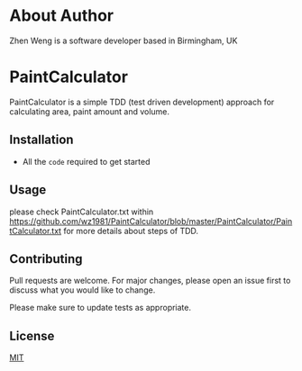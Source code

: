 # About Author
Zhen Weng is a software developer based in Birmingham, UK

# PaintCalculator

PaintCalculator is a simple TDD (test driven development) approach for calculating area, paint amount and volume.


## Installation

- All the `code` required to get started



## Usage

please check PaintCalculator.txt within https://github.com/wz1981/PaintCalculator/blob/master/PaintCalculator/PaintCalculator.txt for more details about steps of TDD.

## Contributing

Pull requests are welcome. For major changes, please open an issue first to discuss what you would like to change.

Please make sure to update tests as appropriate.

## License

[MIT](https://choosealicense.com/licenses/mit/)
